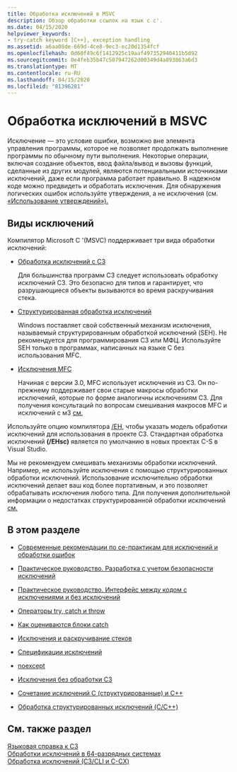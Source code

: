 ```yaml
---
title: Обработка исключений в MSVC
description: Обзор обработки ссылок на язык с c'.
ms.date: 04/15/2020
helpviewer_keywords:
- try-catch keyword [C++], exception handling
ms.assetid: a6aa08de-669d-4ce8-9ec3-ec20d1354fcf
ms.openlocfilehash: 0d60f49c6f1412925c19aaf497352940411b5d92
ms.sourcegitcommit: 0e4feb35b47c507947262d00349d4a893863a6d3
ms.translationtype: MT
ms.contentlocale: ru-RU
ms.lasthandoff: 04/15/2020
ms.locfileid: "81396281"
---
```

# <a name="exception-handling-in-msvc"></a>Обработка исключений в MSVC

Исключение — это условие ошибки, возможно вне элемента управления программы, которое не позволяет продолжать выполнение программы по обычному пути выполнения. Некоторые операции, включая создание объектов, ввод файла/вывод и вызовы функций, сделанные из других модулей, являются потенциальными источниками исключений, даже если программа работает правильно. В надежном коде можно предвидеть и обработать исключения. Для обнаружения логических ошибок используйте утверждения, а не исключения (см. [«Использование утверждений»).](/visualstudio/debugger/c-cpp-assertions)

## <a name="kinds-of-exceptions"></a>Виды исключений

Компилятор Microsoft C '(MSVC) поддерживает три вида обработки исключений:

- [Обработка исключений с СЗ](errors-and-exception-handling-modern-cpp.md)

   Для большинства программ СЗ следует использовать обработку исключений СЗ. Это безопасно для типов и гарантирует, что разрушающиеся объекты вызываются во время раскручивания стека.

- [Структурированная обработка исключений](structured-exception-handling-c-cpp.md)

   Windows поставляет свой собственный механизм исключения, называемый структурированным обработкой исключений (SEH). Не рекомендуется для программирования СЗ или МФЦ. Используйте SEH только в программах, написанных на языке С без использования MFC.

- [Исключения MFC](../mfc/exception-handling-in-mfc.md)

   Начиная с версии 3.0, MFC использует исключения из СЗ. Он по-прежнему поддерживает свои старые макросы обработки исключений, которые по форме аналогичны исключениям СЗ. Для получения консультаций по вопросам смешивания макросов MFC и исключений с мЗ [см.](../mfc/exceptions-using-mfc-macros-and-cpp-exceptions.md)

Используйте опцию компилятора [/EH,](../build/reference/eh-exception-handling-model.md) чтобы указать модель обработки исключений для использования в проекте СЗ. Стандартная обработка исключений **(/EHsc)** является по умолчанию в новых проектах C-S в Visual Studio.

Мы не рекомендуем смешивать механизмы обработки исключений. Например, не используйте исключения с помощью структурированных обработки исключений. Использование исключительно обработки исключений делает ваш код более портативным, и это позволяет обрабатывать исключения любого типа. Для получения дополнительной информации о недостатках структурированной обработки исключений [см.](structured-exception-handling-c-cpp.md)

## <a name="in-this-section"></a>В этом разделе

- [Современные рекомендации по се-практикам для исключений и обработки ошибок](errors-and-exception-handling-modern-cpp.md)

- [Практическое руководство. Разработка с учетом безопасности исключений](how-to-design-for-exception-safety.md)

- [Практическое руководство. Интерфейс между кодом с исключениями и без исключений](how-to-interface-between-exceptional-and-non-exceptional-code.md)

- [Операторы try, catch и throw](try-throw-and-catch-statements-cpp.md)

- [Как оцениваются блоки catch](how-catch-blocks-are-evaluated-cpp.md)

- [Исключения и раскручивание стеков](exceptions-and-stack-unwinding-in-cpp.md)

- [Спецификации исключений](exception-specifications-throw-cpp.md)

- [noexcept](noexcept-cpp.md)

- [Исключения без обработки СЗ](unhandled-cpp-exceptions.md)

- [Сочетание исключений C (структурированные) и C++](mixing-c-structured-and-cpp-exceptions.md)

- [Обработка структурированных исключений (C/C++)](structured-exception-handling-c-cpp.md)

## <a name="see-also"></a>См. также раздел

[Языковая справка к СЗ](cpp-language-reference.md)</br>
[Обработки исключений в 64-разрядных системах](../build/exception-handling-x64.md)</br>
[Обработка исключений (СЗ/CLI и C-CX)](../extensions/exception-handling-cpp-component-extensions.md)
